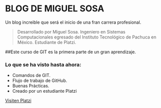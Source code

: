 # BLOG DE MIGUEL SOSA
Un blog increible que será el inicio de una fran carrera profesional.

> Desarrollado por Miguel Sosa. Ingeniero en Sistemas Computacionales egresado del Instituto Tecnológico de Pachuca en México. Estudiante de Platzi.

##Este curso de GIT es la primera parte de un gran aprendizaje.
### Lo que se ha visto hasta ahora:
* Comandos de GIT.
* Flujo de trabajo de GitHub.
* Buenas Prácticas.
* Creado por un estudiante Platzi

[Visiten Platzi](https://platzi.com/home "Visiten Platzi")


